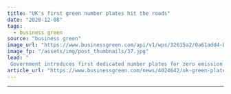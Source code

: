 ```yaml
---
title: "UK's first green number plates hit the roads"
date: "2020-12-08"
tags: 
  - business green
source: "business green"
image_url: "https://www.businessgreen.com/api/v1/wps/32615a2/0a61add4-b2fb-47d5-ad8d-2964694ef516/1/green-number-plate-185x114.jpg"
image_fp: "/assets/img/post_thumbnails/37.jpg"
lead: "
 Government introduces first dedicated number plates for zero emission vehicles, potentially paving the way for new incentives for electric vehicle drivers ..."
article_url: "https://www.businessgreen.com/news/4024642/uk-green-plates-hit-roads"
---
```


---
